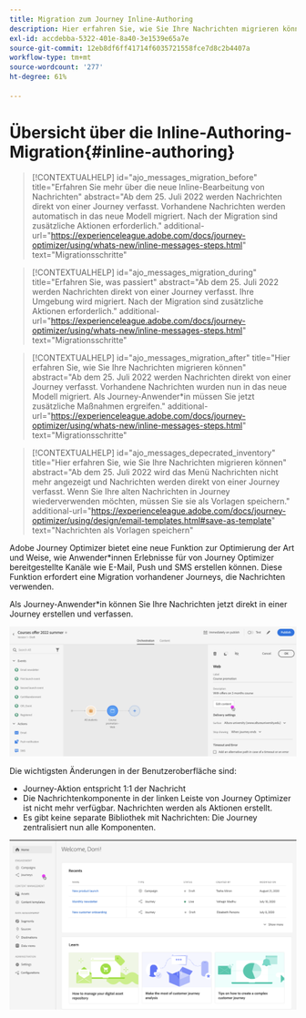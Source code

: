 ```yaml
---
title: Migration zum Journey Inline-Authoring
description: Hier erfahren Sie, wie Sie Ihre Nachrichten migrieren können
exl-id: accdebba-5322-401e-8a40-3e1539e65a7e
source-git-commit: 12eb8df6ff41714f6035721558fce7d8c2b4407a
workflow-type: tm+mt
source-wordcount: '277'
ht-degree: 61%

---
```



# Übersicht über die Inline-Authoring-Migration{#inline-authoring}

>[!CONTEXTUALHELP]
>id="ajo_messages_migration_before"
>title="Erfahren Sie mehr über die neue Inline-Bearbeitung von Nachrichten"
>abstract="Ab dem 25. Juli 2022 werden Nachrichten direkt von einer Journey verfasst. Vorhandene Nachrichten werden automatisch in das neue Modell migriert. Nach der Migration sind zusätzliche Aktionen erforderlich."
>additional-url="https://experienceleague.adobe.com/docs/journey-optimizer/using/whats-new/inline-messages-steps.html" text="Migrationsschritte"

>[!CONTEXTUALHELP]
>id="ajo_messages_migration_during"
>title="Erfahren Sie, was passiert"
>abstract="Ab dem 25. Juli 2022 werden Nachrichten direkt von einer Journey verfasst. Ihre Umgebung wird migriert. Nach der Migration sind zusätzliche Aktionen erforderlich."
>additional-url="https://experienceleague.adobe.com/docs/journey-optimizer/using/whats-new/inline-messages-steps.html" text="Migrationsschritte"

>[!CONTEXTUALHELP]
>id="ajo_messages_migration_after"
>title="Hier erfahren Sie, wie Sie Ihre Nachrichten migrieren können"
>abstract="Ab dem 25. Juli 2022 werden Nachrichten direkt von einer Journey verfasst. Vorhandene Nachrichten wurden nun in das neue Modell migriert. Als Journey-Anwender*in müssen Sie jetzt zusätzliche Maßnahmen ergreifen."
>additional-url="https://experienceleague.adobe.com/docs/journey-optimizer/using/whats-new/inline-messages-steps.html" text="Migrationsschritte"

>[!CONTEXTUALHELP]
>id="ajo_messages_depecrated_inventory"
>title="Hier erfahren Sie, wie Sie Ihre Nachrichten migrieren können"
>abstract="Ab dem 25. Juli 2022 wird das Menü Nachrichten nicht mehr angezeigt und Nachrichten werden direkt von einer Journey verfasst. Wenn Sie Ihre alten Nachrichten in Journey wiederverwenden möchten, müssen Sie sie als Vorlagen speichern."
>additional-url="https://experienceleague.adobe.com/docs/journey-optimizer/using/design/email-templates.html#save-as-template" text="Nachrichten als Vorlagen speichern"

Adobe Journey Optimizer bietet eine neue Funktion zur Optimierung der Art und Weise, wie Anwender*innen Erlebnisse für von Journey Optimizer bereitgestellte Kanäle wie E-Mail, Push und SMS erstellen können. Diese Funktion erfordert eine Migration vorhandener Journeys, die Nachrichten verwenden.

Als Journey-Anwender*in können Sie Ihre Nachrichten jetzt direkt in einer Journey erstellen und verfassen.

![](assets/inline-message.png)

Die wichtigsten Änderungen in der Benutzeroberfläche sind:

* Journey-Aktion entspricht 1:1 der Nachricht
* Die Nachrichtenkomponente in der linken Leiste von Journey Optimizer ist nicht mehr verfügbar. Nachrichten werden als Aktionen erstellt.
* Es gibt keine separate Bibliothek mit Nachrichten: Die Journey zentralisiert nun alle Komponenten.

![](assets/updated-left-rail.png)
